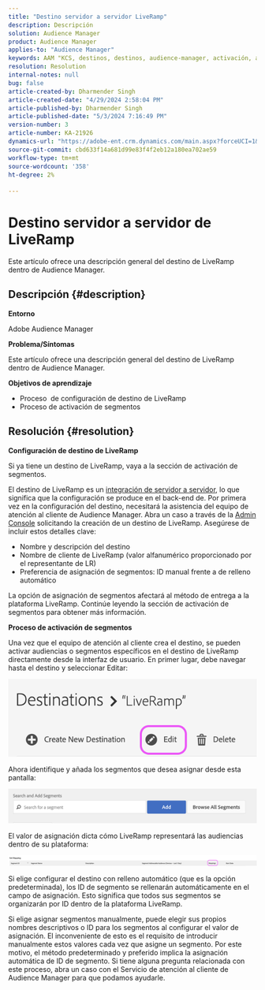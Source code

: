 ```yaml
---
title: "Destino servidor a servidor LiveRamp"
description: Descripción
solution: Audience Manager
product: Audience Manager
applies-to: "Audience Manager"
keywords: AAM "KCS, destinos, destinos, audience-manager, activación, asignaciones, S2S, servidor a servidor"
resolution: Resolution
internal-notes: null
bug: false
article-created-by: Dharmender Singh
article-created-date: "4/29/2024 2:58:04 PM"
article-published-by: Dharmender Singh
article-published-date: "5/3/2024 7:16:49 PM"
version-number: 3
article-number: KA-21926
dynamics-url: "https://adobe-ent.crm.dynamics.com/main.aspx?forceUCI=1&pagetype=entityrecord&etn=knowledgearticle&id=690836e1-3806-ef11-9f8a-6045bd034c54"
source-git-commit: cbd633f14a681d99e83f4f2eb12a180ea702ae59
workflow-type: tm+mt
source-wordcount: '358'
ht-degree: 2%

---
```


# Destino servidor a servidor de LiveRamp


Este artículo ofrece una descripción general del destino de LiveRamp dentro de Audience Manager.

## Descripción {#description}


<b>Entorno</b>

Adobe Audience Manager

<b>Problema/Síntomas</b>

Este artículo ofrece una descripción general del destino de LiveRamp dentro de Audience Manager.

<b>Objetivos de aprendizaje</b>

- Proceso &#x200B;&#x200B;&#x200B;&#x200B;&#x200B; de configuración de destino de LiveRamp
- Proceso de activación de segmentos



## Resolución {#resolution}


<b>Configuración de destino de LiveRamp</b>

Si ya tiene un destino de LiveRamp, vaya a la sección de activación de segmentos. 

El destino de LiveRamp es un [integración de servidor a servidor](https://experienceleague.adobe.com/docs/audience-manager/user-guide/features/destinations/device-based/device-based-destinations-list.html?lang=en), lo que significa que la configuración se produce en el back-end de. Por primera vez en la configuración del destino, necesitará la asistencia del equipo de atención al cliente de Audience Manager. Abra un caso a través de la [Admin Console](https://adminconsole.adobe.com/) solicitando la creación de un destino de LiveRamp. Asegúrese de incluir estos detalles clave:

- Nombre y descripción del destino
- Nombre de cliente de LiveRamp (valor alfanumérico proporcionado por el representante de LR)
- Preferencia de asignación de segmentos: ID manual frente a de relleno automático


La opción de asignación de segmentos afectará al método de entrega a la plataforma LiveRamp. Continúe leyendo la sección de activación de segmentos para obtener más información.



<b>Proceso de activación de segmentos</b>

Una vez que el equipo de atención al cliente crea el destino, se pueden activar audiencias o segmentos específicos en el destino de LiveRamp directamente desde la interfaz de usuario. En primer lugar, debe navegar hasta el destino y seleccionar Editar:

![](assets/bd9e9cba-89e3-ed11-a7c7-6045bd0065b6.png)



Ahora identifique y añada los segmentos que desea asignar desde esta pantalla:

![](assets/d96041d3-89e3-ed11-a7c7-6045bd0065b6.png)

El valor de asignación dicta cómo LiveRamp representará las audiencias dentro de su plataforma: 

![](assets/75158bf1-89e3-ed11-a7c7-6045bd0065b6.png)

Si elige configurar el destino con relleno automático (que es la opción predeterminada), los ID de segmento se rellenarán automáticamente en el campo de asignación. Esto significa que todos sus segmentos se organizarán por ID dentro de la plataforma LiveRamp.

Si elige asignar segmentos manualmente, puede elegir sus propios nombres descriptivos o ID para los segmentos al configurar el valor de asignación. El inconveniente de esto es el requisito de introducir manualmente estos valores cada vez que asigne un segmento. Por este motivo, el método predeterminado y preferido implica la asignación automática de ID de segmento. Si tiene alguna pregunta relacionada con este proceso, abra un caso con el Servicio de atención al cliente de Audience Manager para que podamos ayudarle.
